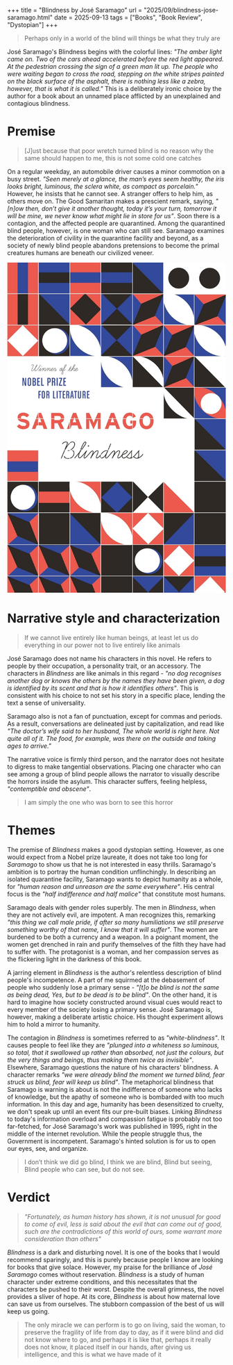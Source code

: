+++
title = "Blindness by José Saramago"
url = "2025/09/blindness-jose-saramago.html" 
date = 2025-09-13
tags = ["Books", "Book Review", "Dystopian"]
+++

> Perhaps only in a world of the blind will things be what they truly are

José Saramago's Blindness begins with the colorful lines: *"The amber light came on. Two of the cars ahead accelerated before the red light appeared. At the pedestrian crossing the sign of a green man lit up. The people who were waiting began to cross the road, stepping on the white stripes painted on the black surface of the asphalt, there is nothing less like a zebra, however, that is what it is called."* This is a deliberately ironic choice by the author for a book about an unnamed place afflicted by an unexplained and contagious blindness. 

# Premise

> \[J\]ust because that poor wretch turned blind is no reason why the same should happen to me, this is not some cold one catches

On a regular weekday, an automobile driver causes a minor commotion on a busy street. *"Seen merely at a glance, the man’s eyes seem healthy, the iris looks bright, luminous, the sclera white, as compact as porcelain."*  However, he insists that he cannot see. A stranger offers to help him, as others move on. The Good Samaritan makes a prescient remark, saying, *"\[n\]ow then, don’t give it another thought, today it’s your turn, tomorrow it will be mine, we never know what might lie in store for us"*. Soon there is a contagion, and the affected people are quarantined. Among the quarantined blind people, however, is one woman who can still see. Saramago examines the deterioration of civility in the quarantine facility and beyond, as a society of newly blind people abandons pretensions to become the primal creatures humans are beneath our civilized veneer.

![alt](featuredSmall.jpg)
# Narrative style and characterization

> If we cannot live entirely like human beings, at least let us do everything in our power not to live entirely like animals

José Saramago does not name his characters in this novel. He refers to people by their occupation, a personality trait, or an accessory. The characters in *Blindness* are like animals in this regard - *"no dog recognises another dog or knows the others by the names they have been given, a dog is identified by its scent and that is how it identifies others"*. This is consistent with his choice to not set his story in a specific place, lending the text a sense of universality. 

Saramago also is not a fan of punctuation, except for commas and periods. As a result, conversations are delineated just by capitalization, and read like *"The doctor’s wife said to her husband, The whole world is right here. Not quite all of it. The food, for example, was there on the outside and taking ages to arrive."* 

The narrative voice is firmly third person, and the narrator does not hesitate to digress to make tangential observations. Placing one character who can see among a group of blind people allows the narrator to visually describe the horrors inside the asylum. This character suffers, feeling helpless, *"contemptible and obscene"*.

> I am simply the one who was born to see this horror

# Themes 

The premise of *Blindness* makes a good dystopian setting. However, as one would expect from a Nobel prize laureate, it does not take too long for *Saramago* to show us that he is not interested in easy thrills. Saramago's ambition is to portray the human condition unflinchingly. In describing an isolated quarantine facility, Saramago wants to depict humanity as a whole, for *"human reason and unreason are the same everywhere"*. His central focus is the *"half indifference and half malice"* that constitute most humans.

Saramago deals with gender roles superbly. The men in *Blindness*, when they are not actively evil, are impotent. A man recognizes this, remarking *"this thing we call male pride, if after so many humiliations we still preserve something worthy of that name, I know that it will suffer"*. The women are burdened to be both a currency and a weapon.  In a poignant moment, the women get drenched in rain and purify themselves of the filth they have had to suffer with. The protagonist is a woman, and her compassion serves as the flickering light in the darkness of this book. 

A jarring element in *Blindness* is the author's relentless description of blind people's incompetence. A part of me squirmed at the debasement of people who suddenly lose a primary sense - *"\[t\]o be blind is not the same as being dead, Yes, but to be dead is to be blind"*. On the other hand, it is hard to imagine how society constructed around visual cues would react to every member of the society losing a primary sense. José Saramago is, however, making a deliberate artistic choice. His thought experiment allows him to hold a mirror to humanity.

The contagion in *Blindness* is sometimes referred to as *"white-blindness"*. It causes people to feel like they are *"plunged into a whiteness so luminous, so total, that it swallowed up rather than absorbed, not just the colours, but the very things and beings, thus making them twice as invisible"*. Elsewhere, Saramago questions the nature of his characters' blindness. A character remarks *"we were already blind the moment we turned blind, fear struck us blind, fear will keep us blind"*. The metaphorical blindness that Saramago is warning is about is not the indifference of someone who lacks of knowledge, but the apathy of someone who is bombarded with too much information. In this day and age, humanity has been desensitized to cruelty, we don't speak up until an event fits our pre-built biases. Linking *Blindness* to today's information overload and compassion fatigue is probably not too far-fetched, for José Saramago's work was published in 1995, right in the middle of the internet revolution. While the people struggle thus, the Government is incompetent. Saramago's hinted solution is for us to open our eyes, see, and organize.

> I don’t think we did go blind, I think we are blind, Blind but seeing, Blind people who can see, but do not see.

# Verdict

> *"Fortunately, as human history has shown, it is not unusual for good to come of evil, less is said about the evil that can come out of good, such are the contradictions of this world of ours, some warrant more consideration than others"*

*Blindness* is a dark and disturbing novel. It is one of the books that I would recommend sparingly, and this is purely because people I know are looking for books that give solace. However, my praise for the brilliance of *José Saramago* comes without reservation. *Blindness* is a study of human character under extreme conditions, and this necessitates that the characters be pushed to their worst. Despite the overall grimness, the novel provides a sliver of hope. At its core, *Blindness* is about how maternal love can save us from ourselves. The stubborn compassion of the best of us will keep us going.

> The only miracle we can perform is to go on living, said the woman, to preserve the fragility of life from day to day, as if it were blind and did not know where to go, and perhaps it is like that, perhaps it really does not know, it placed itself in our hands, after giving us intelligence, and this is what we have made of it

